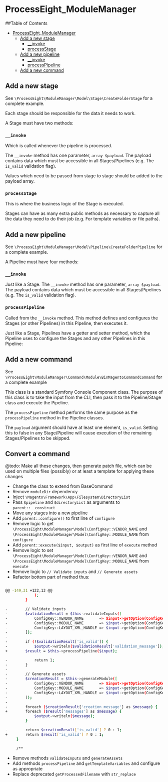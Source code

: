 # ProcessEight_ModuleManager

##Table of Contents

   * [ProcessEight_ModuleManager](#processeight_modulemanager)
      * [Add a new stage](#add-a-new-stage)
         * [__invoke](#__invoke)
         * [processStage](#processstage)
      * [Add a new pipeline](#add-a-new-pipeline)
         * [__invoke](#__invoke-1)
         * [processPipeline](#processpipeline)
      * [Add a new command](#add-a-new-command)

## Add a new stage
See `\ProcessEight\ModuleManager\Model\Stage\CreateFolderStage` for a complete example.

Each stage should be responsible for the data it needs to work.

A Stage must have two methods:

### `__invoke`
Which is called whenever the pipeline is processed.

The `__invoke` method has one parameter, `array $payload`. The payload contains data which must be accessible in all Stages/Pipelines (e.g. The `is_valid` validation flag).

Values which need to be passed from stage to stage should be added to the payload array.

### `processStage`
This is where the business logic of the Stage is executed.

Stages can have as many extra public methods as necessary to capture all the data they need to do their job (e.g. For template variables or file paths).

## Add a new pipeline
See `\ProcessEight\ModuleManager\Model\Pipeline\CreateFolderPipeline` for a complete example.

A Pipeline must have four methods:

### `__invoke`
Just like a Stage. The `__invoke` method has one parameter, `array $payload`. The payload contains data which must be accessible in all Stages/Pipelines (e.g. The `is_valid` validation flag).

### `processPipeline`
Called from the `__invoke` method. This method defines and configures the Stages (or other Pipelines) in this Pipeline, then executes it.

Just like a Stage, Pipelines have a getter and setter method, which the Pipeline uses to configure the Stages and any other Pipelines in this Pipeline:

## Add a new command
See `\ProcessEight\ModuleManager\Command\Module\BinMagentoCommandCommand` for a complete example

This class is a standard Symfony Console Component class. The purpose of this class is to take the input from the CLI, then pass it to the Pipeline/Stage class and execute the Pipeline.

The `processPipeline` method performs the same purpose as the `processPipeline` method in the Pipeline classes.

The `payload` argument should have at least one element, `is_valid`. Setting this to false in any Stage/Pipeline will cause execution of the remaining Stages/Pipelines to be skipped.

## Convert a command

@todo: Make all these changes, then generate patch file, which can be used on multiple files (possibly) or at least a template for applying these changes

- Change the class to extend from BaseCommand
- Remove `moduleDir` dependency
- Inject `\Magento\Framework\App\Filesystem\DirectoryList`
- Pass `$pipeline` and `$directoryList` as arguments to `parent::__construct`
- Move any stages into a new pipeline
- Add `parent::configure()` to first line of `configure`
- Remove logic to get `\ProcessEight\ModuleManager\Model\ConfigKey::VENDOR_NAME` and `\ProcessEight\ModuleManager\Model\ConfigKey::MODULE_NAME` from `configure`
- Add `parent::execute($input, $output)` as first line of `execute` method
- Remove logic to set `\ProcessEight\ModuleManager\Model\ConfigKey::VENDOR_NAME` and `\ProcessEight\ModuleManager\Model\ConfigKey::MODULE_NAME` from `execute`
- Remove logic to `// Validate inputs` and `// Generate assets`
- Refactor bottom part of method thus:
```bash

@@ -149,31 +122,13 @@
             );
         }

-        // Validate inputs
-        $validationResult = $this->validateInputs([
-            ConfigKey::VENDOR_NAME       => $input->getOption(ConfigKey::VENDOR_NAME),
-            ConfigKey::MODULE_NAME       => $input->getOption(ConfigKey::MODULE_NAME),
-            ConfigKey::LAYOUT_XML_HANDLE => $input->getOption(ConfigKey::LAYOUT_XML_HANDLE),
-        ]);
-
-        if (!$validationResult['is_valid']) {
-            $output->writeln($validationResult['validation_message']);
+        $result = $this->processPipeline($input);

-            return 1;
-        }
-
-        // Generate assets
-        $creationResult = $this->generateModule([
-            ConfigKey::VENDOR_NAME       => $input->getOption(ConfigKey::VENDOR_NAME),
-            ConfigKey::MODULE_NAME       => $input->getOption(ConfigKey::MODULE_NAME),
-            ConfigKey::LAYOUT_XML_HANDLE => $input->getOption(ConfigKey::LAYOUT_XML_HANDLE),
-        ]);
-
-        foreach ($creationResult['creation_message'] as $message) {
+        foreach ($result['messages'] as $message) {
             $output->writeln($message);
         }

-        return $creationResult['is_valid'] ? 0 : 1;
+        return $result['is_valid'] ? 0 : 1;
     }

     /**
```
- Remove methods `validateInputs` and `generateAssets`
- Add methods `processPipeline` and `getTemplateVariables` and configure as appropriate
- Replace deprecated `getProcessedFilename` with `str_replace`
